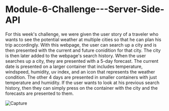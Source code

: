 # Module-6-Challenge---Server-Side-API

For this week's challenge, we were given the user story of a traveler who wants to see the potential weather at multiple cities so that he can plan his trip accordingly. With this webpage, the user can search up a city and is then presented with the current and future conidition for that city. The city is then later added to the webpage's search history. When the user searches up a city, they are presented with a 5-day forecast. The current date is presented on a larger container that includes temperature, windspeed, humidity, uv index, and an icon that represents the weather condition. The other 4 days are presented in smaller containers with just temperature and humidity. If the user wants to look at his previous search history, then they can simply press on the container with the city and the forecasts are presented to them. 


![Capture](https://user-images.githubusercontent.com/106274787/184777766-a405a3c0-8c99-45b1-b141-64639ba4492a.PNG)
